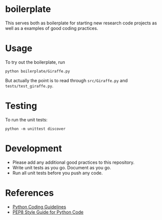 # boilerplate
This serves both as boilerplate for starting new research code projects as
well as a examples of good coding practices.

Usage
====
To try out the boilerplate, run

    python boilerplate/Giraffe.py

But actually the point is to read through `src/Giraffe.py` and
`tests/test_giraffe.py`.
    
Testing
====
To run the unit tests:

    python -m unittest discover

Development
====
* Please add any additional good practices to this repository.
* Write unit tests as you go. Document as you go.
* Run all unit tests before you push any code.

References
====
* [Python Coding Guidelines](http://web.archive.org/web/20111010053227/http://jaynes.colorado.edu/PythonGuidelines.html#module_formatting)
* [PEP8 Style Guide for Python Code](https://www.python.org/dev/peps/pep-0008/)
